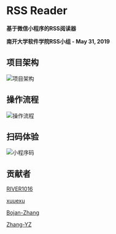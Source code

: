 # RSS Reader

**基于微信小程序的RSS阅读器**

**南开大学软件学院RSS小组 - May 31, 2019**

## 项目架构

![项目架构](https://user-images.githubusercontent.com/31076337/58698381-c0576c80-83cd-11e9-99e9-03c2b6a5bf74.png)

## 操作流程

![操作流程](https://user-images.githubusercontent.com/31076337/58694409-85513b00-83c5-11e9-9602-0d3ad09f0fae.png)

## 扫码体验

![小程序码](https://user-images.githubusercontent.com/31076337/58698840-a9fde080-83ce-11e9-92d1-e971b334edcd.jpg)

## 贡献者

[RIVER1016](https://github.com/RIVER1016)

[xuuexu](https://github.com/xuuexu)

[Bojan-Zhang](https://github.com/Bojan-Zhang)

[Zhang-YZ](https://github.com/Zhang-YZ)




